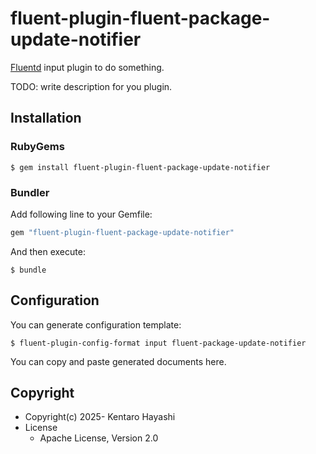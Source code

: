 # fluent-plugin-fluent-package-update-notifier

[Fluentd](https://fluentd.org/) input plugin to do something.

TODO: write description for you plugin.

## Installation

### RubyGems

```
$ gem install fluent-plugin-fluent-package-update-notifier
```

### Bundler

Add following line to your Gemfile:

```ruby
gem "fluent-plugin-fluent-package-update-notifier"
```

And then execute:

```
$ bundle
```

## Configuration

You can generate configuration template:

```
$ fluent-plugin-config-format input fluent-package-update-notifier
```

You can copy and paste generated documents here.

## Copyright

* Copyright(c) 2025- Kentaro Hayashi
* License
  * Apache License, Version 2.0
